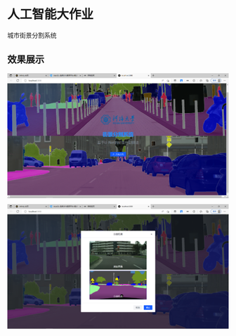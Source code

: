 # 人工智能大作业

城市街景分割系统

## 效果展示
 <p align="center">
    <img src="./images/pic1.png" align="middle" width = "800" />
  </p>

 <p align="center">
    <img src="./images/pic2.png" align="middle" width = "800" />
  </p>
